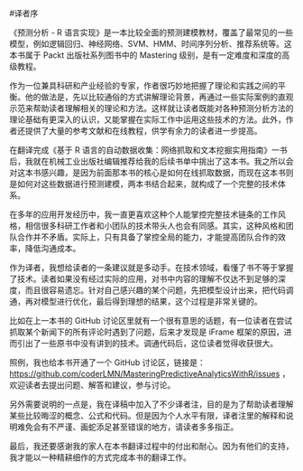 #译者序

《预测分析 - R 语言实现》是一本比较全面的预测建模教材，覆盖了最常见的一些模型，例如逻辑回归、神经网络、SVM、HMM、时间序列分析、推荐系统等。这本书属于 Packt 出版社系列图书中的 Mastering 级别，是有一定难度和深度的高级教程。

作为一位兼具科研和产业经验的专家，作者很巧妙地把握了理论和实践之间的平衡。他的做法是，先以比较通俗的方式讲解理论背景，再通过一些实际案例的直观示范来帮助读者理解相关的理论和方法。这样就让读者既能对各种预测分析方法的理论基础有更深入的认识，又能掌握在实际工作中运用这些技术的方法。此外，作者还提供了大量的参考文献和在线教程，供学有余力的读者进一步提高。

在翻译完成《基于 R 语言的自动数据收集：网络抓取和文本挖掘实用指南》一书后，我就在机械工业出版社编辑推荐给我的后续书单中挑出了这本书。我之所以会对这本书感兴趣，是因为前面那本书的核心是如何在线抓取数据，而现在这本书则是如何对这些数据进行预测建模，两本书结合起来，就构成了一个完整的技术体系。

在多年的应用开发经历中，我一直更喜欢这种个人能掌控完整技术链条的工作风格，相信很多科研工作者和小团队的技术带头人也会有同感。其实，这种风格和团队合作并不矛盾。实际上，只有具备了掌控全局的能力，才能提高团队合作的效率，降低沟通成本。

作为译者，我想给读者的一条建议就是多动手。在技术领域，看懂了书不等于掌握了技术。读者如果没有经过实际的应用，对书中内容的理解不仅达不到足够的深度，而且很容易遗忘。针对自己感兴趣的某个问题，先把模型设计出来，把代码调通，再对模型进行优化，最后得到理想的结果，这个过程是非常关键的。

比如在上一本书的 GitHub 讨论区里就有一个很有意思的话题，有一位读者在尝试抓取某个新闻下的所有评论时遇到了问题，后来才发现是 iFrame 框架的原因，进而引出了一些原书中没有讲到的技术。调通代码后，这位读者觉得收获很大。

照例，我也给本书开通了一个 GitHub 讨论区，链接是：https://github.com/coderLMN/MasteringPredictiveAnalyticsWithR/issues ，欢迎读者去提出问题、解答和建议，参与讨论。

另外需要说明的一点是，我在译稿中加入了不少译者注，目的是为了帮助读者理解某些比较晦涩的概念、公式和代码。但是因为个人水平有限，译者注里的解释和说明难免会有不严谨、画蛇添足甚至错误的地方，请读者多多指正。

最后，我还要感谢我的家人在本书翻译过程中的付出和耐心。因为有他们的支持，我才能以一种精耕细作的方式完成本书的翻译工作。
